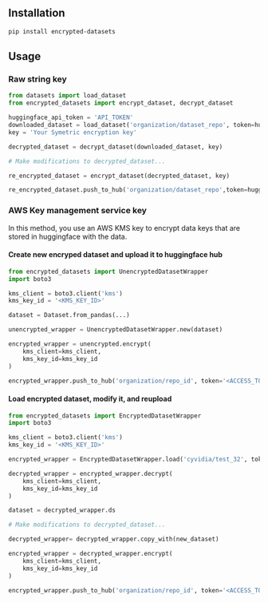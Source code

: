 ## Installation

```bash
pip install encrypted-datasets
```

## Usage

### Raw string key

```python
from datasets import load_dataset
from encrypted_datasets import encrypt_dataset, decrypt_dataset

huggingface_api_token = 'API_TOKEN'
downloaded_dataset = load_dataset('organization/dataset_repo', token=huggingface_api_token)
key = 'Your Symetric encryption key'

decrypted_dataset = decrypt_dataset(downloaded_dataset, key)

# Make modifications to decrypted_dataset...

re_encrypted_dataset = encrypt_dataset(decrypted_dataset, key)

re_encrypted_dataset.push_to_hub('organization/dataset_repo',token=huggingface_api_token)
```

### AWS Key management service key

In this method, you use an AWS KMS key to encrypt data keys that are stored in huggingface with the data.

#### Create new encryped dataset and upload it to huggingface hub

```python
from encrypted_datasets import UnencryptedDatasetWrapper
import boto3

kms_client = boto3.client('kms')
kms_key_id = '<KMS_KEY_ID>'

dataset = Dataset.from_pandas(...)

unencrypted_wrapper = UnencryptedDatasetWrapper.new(dataset)

encrypted_wrapper = unencrypted.encrypt(
    kms_client=kms_client,
    kms_key_id=kms_key_id
)

encrypted_wrapper.push_to_hub('organization/repo_id', token='<ACCESS_TOKEN>')
```

#### Load encrypted dataset, modify it, and reupload

```python
from encrypted_datasets import EncryptedDatasetWrapper
import boto3

kms_client = boto3.client('kms')
kms_key_id = '<KMS_KEY_ID>'

encrypted_wrapper = EncryptedDatasetWrapper.load('cyvidia/test_32', token='')

decrypted_wrapper = encrypted_wrapper.decrypt(
    kms_client=kms_client,
    kms_key_id=kms_key_id
)

dataset = decrypted_wrapper.ds

# Make modifications to decrypted_dataset...

decrypted_wrapper= decrypted_wrapper.copy_with(new_dataset)

encrypted_wrapper = decrypted_wrapper.encrypt(
    kms_client=kms_client,
    kms_key_id=kms_key_id
)

encrypted_wrapper.push_to_hub('organization/repo_id', token='<ACCESS_TOKEN>')

```
